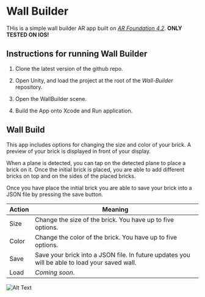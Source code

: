 # Wall Builder

THis is a simple wall builder AR app built on [*AR Foundation 4.2*](https://docs.unity3d.com/Packages/com.unity.xr.arfoundation@4.2/manual/index.html).
**ONLY TESTED ON IOS!**


## Instructions for running Wall Builder

1. Clone the latest version of the github repo.

2. Open Unity, and load the project at the root of the *Wall-Builder* repository.

3. Open the WallBuilder scene.

4. Build the App onto Xcode and Run application.


## Wall Build

This app includes options for changing the size and color of your brick. A preview of your brick is displayed in front of your display.

When a plane is detected, you can tap on the detected plane to place a brick on it. Once the initial brick is placed, you are able to add different bricks on top and on the sides of the placed bricks.

Once you have place the initial brick you are able to save your brick into a JSON file by pressing the save button.

| Action | Meaning |
| ------ | ------- |
| Size  | Change the size of the brick. You have up to five options. |
| Color | Change the color of the brick. You have up to five options. |
| Save | Save your brick into a JSON file. In future updates you will be able to load your saved wall. |
| Load | *Coming soon*. |

![Alt Text](https://media.giphy.com/media/i1UjdVcwcLBh8Z1dOL/giphy-downsized-large.gif?cid=790b76113ffdc8338a6662a0d4674505b39083c2f8437873&rid=giphy-downsized-large.gif&ct=g)
